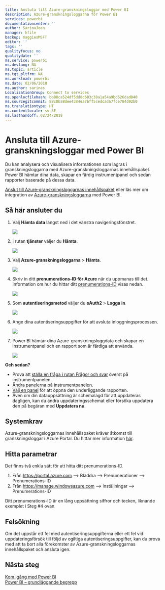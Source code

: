 ```yaml
---
title: Ansluta till Azure-granskningsloggar med Power BI
description: Azure-granskningsloggarna för Power BI
services: powerbi
documentationcenter: ''
author: SarinaJoan
manager: kfile
backup: maggiesMSFT
editor: ''
tags: ''
qualityfocus: no
qualitydate: ''
ms.service: powerbi
ms.devlang: NA
ms.topic: article
ms.tgt_pltfrm: NA
ms.workload: powerbi
ms.date: 02/06/2018
ms.author: sarinas
LocalizationGroup: Connect to services
ms.openlocfilehash: bb88ca524df5dd8c683c38a1a54a9bd626dad840
ms.sourcegitcommit: 88c8ba8dee4384ea7bff5cedcad67fce784d92b0
ms.translationtype: HT
ms.contentlocale: sv-SE
ms.lasthandoff: 02/24/2018
---
```

# <a name="connect-to-azure-audit-logs-with-power-bi"></a>Ansluta till Azure-granskningsloggar med Power BI
Du kan analysera och visualisera informationen som lagras i granskningsloggarna med Azure-granskningsloggarnas innehållspaket. Power BI hämtar dina data, skapar en färdig instrumentpanel och sedan rapporter baserade på dessa data.

[Anslut till Azure-granskningsloggarnas innehållspaket](https://app.powerbi.com/getdata/services/azure-audit-logs) eller läs mer om integration av [Azure-granskningsloggarna](https://powerbi.microsoft.com/integrations/azure-audit-logs) med Power BI.

## <a name="how-to-connect"></a>Så här ansluter du
1. Välj **Hämta data** längst ned i det vänstra navigeringsfönstret.  
   
    ![](media/service-connect-to-azure-audit-logs/getdata.png)
2. I rutan **tjänster** väljer du **Hämta**.  
   
    ![](media/service-connect-to-azure-audit-logs/services.png) 
3. Välj **Azure-granskningsloggarna** > **Hämta**.  
   
   ![](media/service-connect-to-azure-audit-logs/azureauditlogs.png)
4. Skriv in ditt **prenumerations-ID för Azure** när du uppmanas till det. Information om hur du hittar ditt [prenumerations-ID](#FindingParams) visas nedan.   
   
    ![](media/service-connect-to-azure-audit-logs/parameters.png)
5. Som **autentiseringsmetod** väljer du **oAuth2** \> **Logga in**.
   
    ![](media/service-connect-to-azure-audit-logs/creds.png)
6. Ange dina autentiseringsuppgifter för att avsluta inloggningsprocessen.
   
    ![](media/service-connect-to-azure-audit-logs/login.png)
7. Power BI hämtar dina Azure-granskningsloggdata och skapar en instrumentpanel och en rapport som är färdiga att använda. 
   
    ![](media/service-connect-to-azure-audit-logs/dashboard.png)

**Och sedan?**

* Prova att [ställa en fråga i rutan Frågor och svar](power-bi-q-and-a.md) överst på instrumentpanelen
* [Ändra panelerna](service-dashboard-edit-tile.md) på instrumentpanelen.
* [Välj en panel](service-dashboard-tiles.md) för att öppna den underliggande rapporten.
* Även om din datauppsättning är schemalagd för att uppdateras dagligen, kan du ändra uppdateringsschemat eller försöka uppdatera den på begäran med **Uppdatera nu**.

## <a name="system-requirements"></a>Systemkrav
Azure-granskningsloggarnas innehållspaket kräver åtkomst till granskningsloggar i Azure Portal. Du hittar mer information [här](https://azure.microsoft.com/documentation/articles/insights-debugging-with-events/).

<a name="FindingParams"></a>

## <a name="finding-parameters"></a>Hitta parametrar
Det finns två enkla sätt för att hitta ditt prenumerations-ID.

1. Från https://portal.azure.com –&gt; Bläddra –&gt; Prenumerationer –&gt; Prenumerations-ID
2. Från https://manage.windowsazure.com –&gt; Inställningar –&gt; Prenumerations-ID

Ditt prenumerations-ID är en lång uppsättning siffror och tecken, liknande exemplet i Steg \#4 ovan. 

## <a name="troubleshooting"></a>Felsökning
Om det uppstår ett fel med autentiseringsuppgifterna eller ett fel vid uppdateringsförsök till följd av ogiltiga autentiseringsuppgifter, kan du prova med att ta bort alla förekomster av Azure-granskningsloggarnas innehållspaket och ansluta igen.

## <a name="next-steps"></a>Nästa steg
[Kom igång med Power BI](service-get-started.md)  
[Power BI – grundläggande begrepp](service-basic-concepts.md)  

